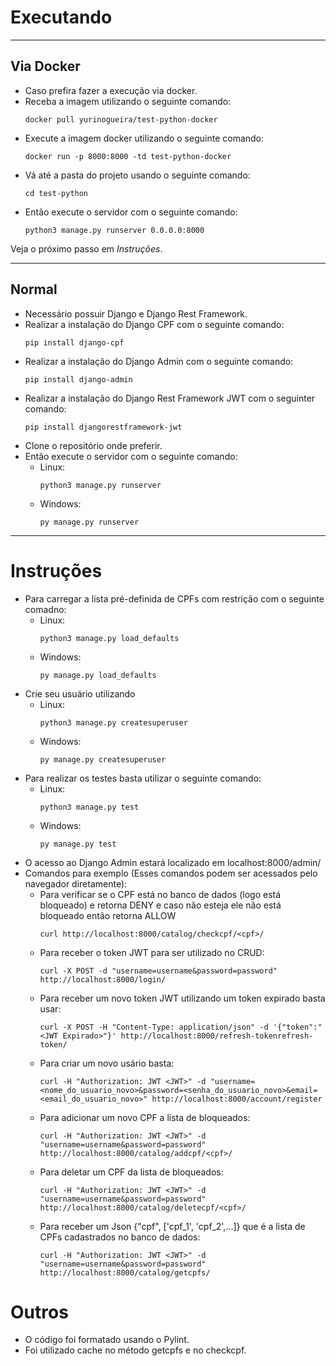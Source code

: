 # Executando
___
## Via Docker
* Caso prefira fazer a execução via docker.
* Receba a imagem utilizando o seguinte comando:
  ```shell
  docker pull yurinogueira/test-python-docker
  ```
* Execute a imagem docker utilizando o seguinte comando:
  ```shell
  docker run -p 8000:8000 -td test-python-docker
  ```
* Vá até a pasta do projeto usando o seguinte comando:
  ```shell
  cd test-python
  ```
* Então execute o servidor com o seguinte comando:
  ```shell
  python3 manage.py runserver 0.0.0.0:8000
  ```
 Veja o próximo passo em *Instruções*.
___
## Normal
* Necessário possuir Django e Django Rest Framework.
* Realizar a instalação do Django CPF com o seguinte comando:
  ```shell
  pip install django-cpf
  ```
* Realizar a instalação do Django Admin com o seguinte comando:
  ```shell
  pip install django-admin
  ```
* Realizar a instalação do Django Rest Framework JWT com o seguinter comando:
  ```shell
  pip install djangorestframework-jwt
  ```
* Clone o repositório onde preferir.
* Então execute o servidor com o seguinte comando:
  - Linux:
    ```shell
    python3 manage.py runserver
    ```
  - Windows:
    ```shell
    py manage.py runserver
    ```
___
# Instruções
* Para carregar a lista pré-definida de CPFs com restrição com o seguinte comadno:
  - Linux:
    ```shell
    python3 manage.py load_defaults
    ```
  - Windows:
    ```shell
    py manage.py load_defaults
    ```
* Crie seu usuário utilizando
  - Linux:
    ```shell
    python3 manage.py createsuperuser
    ```
  - Windows:
    ```shell
    py manage.py createsuperuser
    ```
* Para realizar os testes basta utilizar o seguinte comando:
  - Linux:
    ```shell
    python3 manage.py test
    ```
  - Windows:
    ```shell
    py manage.py test
    ```
* O acesso ao Django Admin estará localizado em localhost:8000/admin/
* Comandos para exemplo (Esses comandos podem ser acessados pelo navegador diretamente):
  * Para verificar se o CPF está no banco de dados (logo está bloqueado) e retorna DENY e caso não esteja ele não está bloqueado então retorna ALLOW
    ```shell
    curl http://localhost:8000/catalog/checkcpf/<cpf>/
    ```
  * Para receber o token JWT para ser utilizado no CRUD:
    ```shell
    curl -X POST -d "username=username&password=password" http://localhost:8000/login/
    ```
  * Para receber um novo token JWT utilizando um token expirado basta usar:
    ```shell
    curl -X POST -H "Content-Type: application/json" -d '{"token":"<JWT Expirado>"}' http://localhost:8000/refresh-tokenrefresh-token/
    ```
  * Para criar um novo usário basta:
    ```shell
    curl -H "Authorization: JWT <JWT>" -d "username=<nome_do_usuario_novo>&password=<senha_do_usuario_novo>&email=<email_do_usuario_novo>" http://localhost:8000/account/register
    ```
  * Para adicionar um novo CPF a lista de bloqueados:
    ```shell
    curl -H "Authorization: JWT <JWT>" -d "username=username&password=password" http://localhost:8000/catalog/addcpf/<cpf>/
    ```
  * Para deletar um CPF da lista de bloqueados:
    ```shell
    curl -H "Authorization: JWT <JWT>" -d "username=username&password=password" http://localhost:8000/catalog/deletecpf/<cpf>/
    ```
  * Para receber um Json {"cpf", ['cpf_1', 'cpf_2',...]} que é a lista de CPFs cadastrados no banco de dados:
    ```shell
    curl -H "Authorization: JWT <JWT>" -d "username=username&password=password" http://localhost:8000/catalog/getcpfs/
    ```
# Outros
 * O código foi formatado usando o Pylint.
 * Foi utilizado cache no método getcpfs e no checkcpf.
